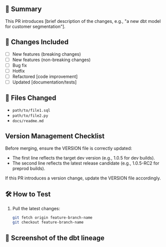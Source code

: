 ## 🚀 Summary
<!-- Briefly describe the changes made in this PR. -->
This PR introduces [brief description of the changes, e.g., "a new dbt model for customer segmentation"]. 

## 📌 Changes Included
<!-- List the key modifications in this PR -->
- [ ] New features (breaking changes)
- [ ] New features (non-breaking changes)
- [ ] Bug fix 
- [ ] Hotfix
- [ ] Refactored [code improvement]
- [ ] Updated [documentation/tests]

## 📂 Files Changed
<!-- List key files modified, added, or deleted -->
- `path/to/file1.sql`
- `path/to/file2.py`
- `docs/readme.md`

## Version Management Checklist
<!-- Reminder to update the VERSION file if needed -->
Before merging, ensure the VERSION file is correctly updated:
- The first line reflects the target dev version (e.g., 1.0.5 for dev builds).
- The second line reflects the latest release candidate (e.g., 1.0.5-RC2 for preprod builds).

If this PR introduces a version change, update the VERSION file accordingly.

## 🛠 How to Test
<!-- Steps to test the changes locally -->
1. Pull the latest changes:  
   ```bash
   git fetch origin feature-branch-name
   git checkout feature-branch-name

## 🔗 Screenshot of the dbt lineage
